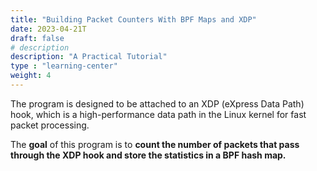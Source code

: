 ```yaml
---
title: "Building Packet Counters With BPF Maps and XDP"
date: 2023-04-21T
draft: false
# description
description: "A Practical Tutorial"
type : "learning-center"
weight: 4
---
```


The program is designed to be attached to an XDP (eXpress Data Path) hook, which is a high-performance data path in the Linux kernel for fast packet processing. 

The **goal** of this program is to **count the number of packets that pass through the XDP hook and store the statistics in a BPF hash map.**


